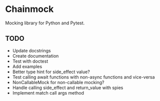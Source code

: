 # Chainmock

Mocking library for Python and Pytest.

## TODO

- Update docstrings
- Create documentation
- Test with doctest
- Add examples
- Better type hint for side_effect value?
- Test calling await functions with non-async functions and vice-versa
- NonCallableMock for non-callable mocking?
- Handle calling side_effect and return_value with spies
- Implement match call args method

